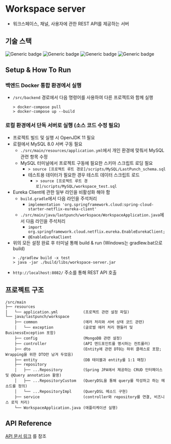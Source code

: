 # Workspace server
- 워크스페이스, 채널, 사용자에 관한 REST API를 제공하는 서버

## 기술 스택
![Generic badge](https://img.shields.io/badge/11-OpenJDK-537E99.svg)
![Generic badge](https://img.shields.io/badge/2.6.2-SpringBoot-6DB33F.svg)
![Generic badge](https://img.shields.io/badge/3.9.13-MySQL-01578B.svg)
![Generic badge](https://img.shields.io/badge/2.6.2-MongoDB-81C564.svg)

## Setup & How To Run

### 백엔드 Docker 통합 환경에서 실행
- `/src/backend` 경로에서 다음 명령어를 사용하여 다른 프로젝트와 함께 실행
  ```
  > docker-compose pull
  > docker-compose up --build
  ```

### 로컬 환경에서 단독 서버로 실행 (소스 코드 수정 필요)
- 프로젝트 빌드 및 실행 시 OpenJDK 11 필요
- 로컬에서 MySQL 8.0 서버 구동 필요
  - `./src/main/resources/application.yml`에서 개인 환경에 맞춰서 MySQL 관련 항목 수정
  - MySQL 터미널에서 프로젝트 구동에 필요한 스키마 스크립트 로딩 필요
    - `> source [프로젝트 루트 경로]/scripts/MySQL/LastPunch_schema.sql`
    - 테스트용 데이터가 필요한 경우 테스트 데이터 스크립트 로드
      - `> source [프로젝트 루트 경로]/scripts/MySQL/workspace_test.sql`
- Eureka Client에 관한 일부 라인을 비활성화 해야 함
  - `build.gradle`에서 다음 라인을 주석처리
    - `implementation 'org.springframework.cloud:spring-cloud-starter-netflix-eureka-client'`
  - `./src/main/java/lastpunch/workspace/WorkspaceApplication.java`에서 다음 라인을 주석처리
    - `import org.springframework.cloud.netflix.eureka.EnableEurekaClient;`
    - `@EnableEurekaClient`
- 위의 모든 설정 완료 후 터미널 통해 build & run (Windows는 gradlew.bat으로 build)
  ```
  > ./gradlew build -x test
  > java -jar ./build/libs/workspace-server.jar
  ```
- `http://localhost:8082/` 주소를 통해 REST API 호출

## 프로젝트 구조
```
/src/main
├── resources
│   └── application.yml           (프로젝트 관련 설정 파일)
└── java/lastpunch/workspace
    ├── common                    (에러 처리와 서버 상태 코드 관련)
    │   └── exception             (글로벌 에러 처리 핸들러 및 BusinessException 포함)
    ├── config                    (MongoDB 관련 설정)
    ├── controller                (API 엔드포인트를 명시하는 컨트롤러)
    ├── dto                       (Entity에 관련 DTO는 하위 클래스로 포함; Wrapping을 위한 DTO만 남겨 두었음)
    ├── entity                    (DB 테이블과 entity를 1:1 매칭)
    ├── repository
    │   ├── ...Repository         (Spring JPA에서 제공하는 CRUD 인터페이스 및 @Query annotation 활용)
    │   ├── ...RepositoryCustom   (QueryDSL을 통해 query를 작성하고 하는 메소드를 정의)
    │   └── ...RepositoryImpl     (QueryDSL 메소드 구현)
    ├── service                   (controller와 repository를 연결, 비즈니스 로직 처리)
    └── WorkspaceApplication.java (애플리케이션 실행)
```

## API Reference
[API 문서 링크](https://github.com/njsh4261/SGS_Last_Punch/tree/dev/docs/API_references/workspace_apis.md) 를 참조
